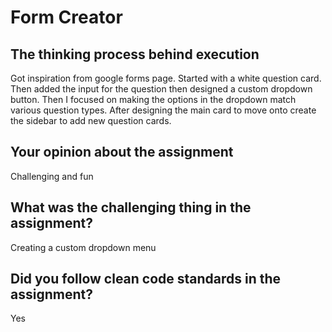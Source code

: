 # Form Creator

## The thinking process behind execution

Got inspiration from google forms page. Started with a white question card. Then added the input for the question then designed a custom dropdown button.
Then I focused on making the options in the dropdown match various question types. After designing the main card to move onto create the sidebar to add new question cards.

## Your opinion about the assignment 

Challenging and fun

## What was the challenging thing in the assignment?
Creating a custom dropdown menu

## Did you follow clean code standards in the assignment?
Yes
